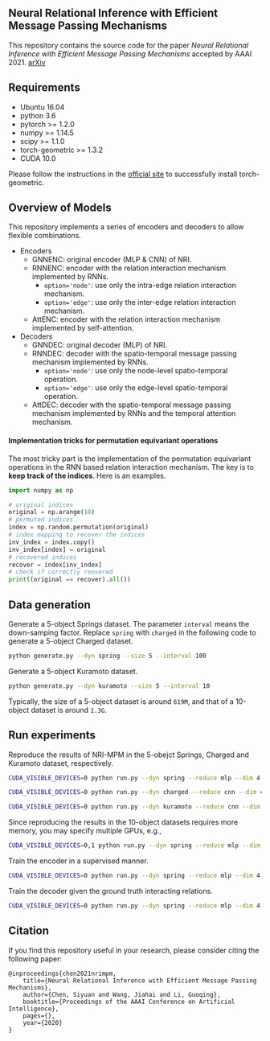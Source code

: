 ## Neural Relational Inference with Efficient Message Passing Mechanisms
This repository contains the source code for the paper *Neural Relational Inference with Efficient Message Passing Mechanisms* accepted by AAAI 2021. [arXiv](https://arxiv.org/pdf/2101.09486)

## Requirements
- Ubuntu 16.04
- python 3.6
- pytorch >= 1.2.0
- numpy >= 1.14.5
- scipy >= 1.1.0
- torch-geometric >= 1.3.2
- CUDA 10.0

Please follow the instructions in the [official site](https://github.com/rusty1s/pytorch_geometric) to successfully install torch-geometric.

## Overview of Models
This repository implements a series of encoders and decoders to allow flexible combinations.

- Encoders
  - GNNENC: original encoder (MLP & CNN) of NRI.
  - RNNENC: encoder with the relation interaction mechanism implemented by RNNs.
    - `option='node'`: use only the intra-edge relation interaction mechanism.
    - `option='edge'`: use only the inter-edge relation interaction mechanism.
  - AttENC: encoder with the relation interaction mechanism implemented by self-attention.
- Decoders
  - GNNDEC: original decoder (MLP) of NRI.
  - RNNDEC: decoder with the spatio-temporal message passing mechanism implemented by RNNs.
    - `option='node'`: use only the node-level spatio-temporal operation.
    - `option='edge'`: use only the edge-level spatio-temporal operation.
  - AttDEC: decoder with the spatio-temporal message passing mechanism implemented by RNNs and the temporal attention mechanism.

#### Implementation tricks for permutation equivariant operations
The most tricky part is the implementation of the permutation equivariant operations in the RNN based relation interaction mechanism. The key is to **keep track of the indices**. Here is an examples.
```python
import numpy as np

# original indices
original = np.arange(10)
# permuted indices
index = np.random.permutation(original)
# index mapping to recover the indices
inv_index = index.copy()
inv_index[index] = original
# recovered indices
recover = index[inv_index]
# check if correctly reovered
print((original == recover).all())
```

## Data generation
Generate a 5-object Springs dataset. The parameter `interval` means the down-samping factor. Replace `spring` with `charged` in the following code to generate a 5-object Charged dataset.
```bash
python generate.py --dyn spring --size 5 --interval 100
```
Generate a 5-object Kuramoto dataset.
```bash
python generate.py --dyn kuramoto --size 5 --interval 10
```
Typically, the size of a 5-object dataset is around `619M`, and that of a 10-object dataset is around `1.3G`.

## Run experiments
Reproduce the results of NRI-MPM in the 5-obejct Springs, Charged and Kuramoto dataset, respectively.

```bash
CUDA_VISIBLE_DEVICES=0 python run.py --dyn spring --reduce mlp --dim 4 --size 5 --enc RNNENC --dec RNNDEC --reg 1e2 --scheme both
```

```bash
CUDA_VISIBLE_DEVICES=0 python run.py --dyn charged --reduce cnn --dim 4 --size 5 --enc RNNENC --dec RNNDEC --reg 1e2 --scheme both
```

```bash
CUDA_VISIBLE_DEVICES=0 python run.py --dyn kuramoto --reduce cnn --dim 3 --skip --size 5 --enc RNNENC --dec RNNDEC --reg 1 --scheme both
```

Since reproducing the results in the 10-object datasets requires more memory, you may specify multiple GPUs, e.g.,

```bash
CUDA_VISIBLE_DEVICES=0,1 python run.py --dyn spring --reduce mlp --dim 4 --size 10 --enc RNNENC --dec RNNDEC --reg 1e2 --scheme both
```

Train the encoder in a supervised manner.
```bash
CUDA_VISIBLE_DEVICES=0 python run.py --dyn spring --reduce mlp --dim 4 --size 5 --enc RNNENC --scheme enc
```

Train the decoder given the ground truth interacting relations.
```bash
CUDA_VISIBLE_DEVICES=0 python run.py --dyn spring --reduce mlp --dim 4 --size 5 --dec RNNDEC --scheme dec
```

## Citation
If you find this repository useful in your research, please consider citing the following paper:
```
@inproceedings{chen2021nrimpm,
	title={Neural Relational Inference with Efficient Message Passing Mechanisms},
	author={Chen, Siyuan and Wang, Jiahai and Li, Guoqing},
	booktitle={Proceedings of the AAAI Conference on Artificial Intelligence},
	pages={},
	year={2020}
}
```